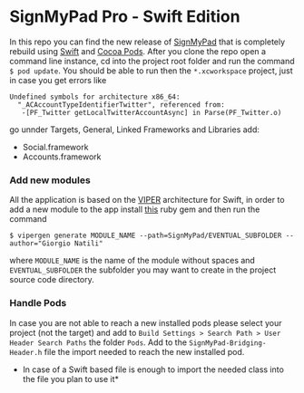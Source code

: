 # SignMyPad Pro - Swift Edition
In this repo you can find the new release of [SignMyPad](http://itunes.com/apps/signmypad) that is completely rebuild using [Swift](https://developer.apple.com/swift/) and [Cocoa Pods](https://cocoapods.org/). 
After you clone the repo open a command line instance, cd into the project root folder and run the command `$ pod update`.
You should be able to run then the `*.xcworkspace` project, just in case you get errors like
```
Undefined symbols for architecture x86_64:
  "_ACAccountTypeIdentifierTwitter", referenced from:
   -[PF_Twitter getLocalTwitterAccountAsync] in Parse(PF_Twitter.o)
```

go unnder Targets, General, Linked Frameworks and Libraries add:

* Social.framework
* Accounts.framework

### Add new modules
All the application is based on the [VIPER](http://www.objc.io/issue-13/viper.html) architecture for Swift, in order to add a new module to the app install [this](https://github.com/lonelyplanet/viper-module-generator) ruby gem and then run the command
```
$ vipergen generate MODULE_NAME --path=SignMyPad/EVENTUAL_SUBFOLDER --author="Giorgio Natili"
```
where `MODULE_NAME` is the name of the module without spaces and `EVENTUAL_SUBFOLDER` the subfolder you may want to create in the project source code directory. 

### Handle Pods
In case you are not able to reach a new installed pods please select your project (not the target) and add to `Build Settings > Search Path > User Header Search Paths` the folder `Pods`. Add to the `SignMyPad-Bridging-Header.h` file the import needed to reach the new installed pod.
* In case of a Swift based file is enough to import the needed class into the file you plan to use it*
